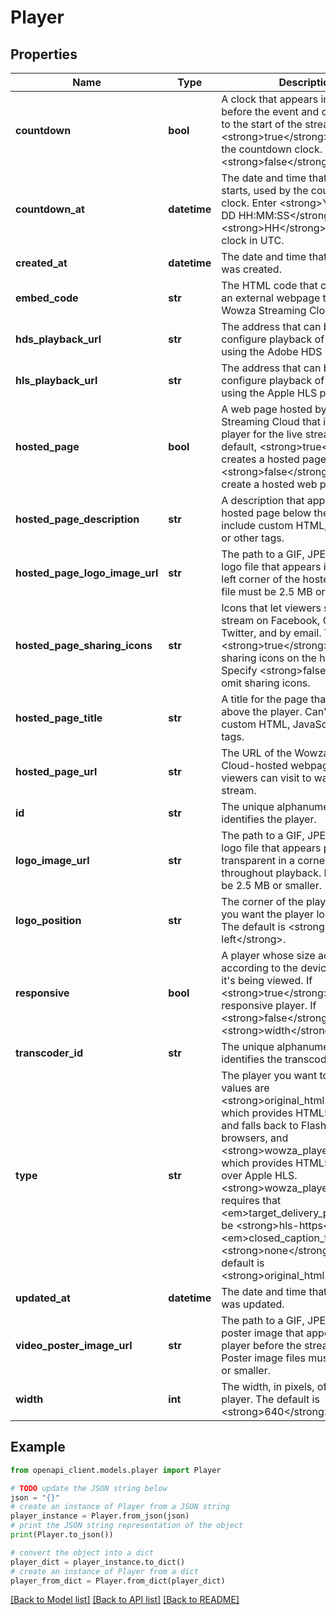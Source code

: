 # Player


## Properties

Name | Type | Description | Notes
------------ | ------------- | ------------- | -------------
**countdown** | **bool** | A clock that appears in the player before the event and counts down to the start of the stream. Specify &lt;strong&gt;true&lt;/strong&gt; to display the countdown clock. The default is &lt;strong&gt;false&lt;/strong&gt;. | [optional] 
**countdown_at** | **datetime** | The date and time that the event starts, used by the countdown clock. Enter &lt;strong&gt;YYYY-MM-DD HH:MM:SS&lt;/strong&gt; where &lt;strong&gt;HH&lt;/strong&gt; is a 24-hour clock in UTC. | [optional] 
**created_at** | **datetime** | The date and time that the player was created. | [optional] 
**embed_code** | **str** | The HTML code that can be used in an external webpage to host the Wowza Streaming Cloud player. | [optional] 
**hds_playback_url** | **str** | The address that can be used to configure playback of the stream using the Adobe HDS protocol. | [optional] 
**hls_playback_url** | **str** | The address that can be used to configure playback of the stream using the Apple HLS protocol. | [optional] 
**hosted_page** | **bool** | A web page hosted by Wowza Streaming Cloud that includes a player for the live stream. The default, &lt;strong&gt;true&lt;/strong&gt;, creates a hosted page. Specify &lt;strong&gt;false&lt;/strong&gt; to not create a hosted web page. | [optional] 
**hosted_page_description** | **str** | A description that appears on the hosted page below the player. Can&#39;t include custom HTML, JavaScript, or other tags. | [optional] 
**hosted_page_logo_image_url** | **str** | The path to a GIF, JPEG, or PNG logo file that appears in the upper-left corner of the hosted page. Logo file must be 2.5 MB or smaller. | [optional] 
**hosted_page_sharing_icons** | **str** | Icons that let viewers share the stream on Facebook, Google+, Twitter, and by email. The default, &lt;strong&gt;true&lt;/strong&gt;, includes sharing icons on the hosted page. Specify &lt;strong&gt;false&lt;/strong&gt; to omit sharing icons. | [optional] 
**hosted_page_title** | **str** | A title for the page that appears above the player. Can&#39;t include custom HTML, JavaScript, or other tags. | [optional] 
**hosted_page_url** | **str** | The URL of the Wowza Streaming Cloud-hosted webpage that viewers can visit to watch the stream. | [optional] 
**id** | **str** | The unique alphanumeric string that identifies the player. | [optional] 
**logo_image_url** | **str** | The path to a GIF, JPEG, or PNG logo file that appears partially transparent in a corner of the player throughout playback. Logo file must be 2.5 MB or smaller. | [optional] 
**logo_position** | **str** | The corner of the player in which you want the player logo to appear. The default is &lt;strong&gt;top-left&lt;/strong&gt;. | [optional] 
**responsive** | **bool** | A player whose size adjusts according to the device on which it&#39;s being viewed. If &lt;strong&gt;true&lt;/strong&gt;, creates a responsive player. If &lt;strong&gt;false&lt;/strong&gt;, specify a &lt;strong&gt;width&lt;/strong&gt;. | [optional] 
**transcoder_id** | **str** | The unique alphanumeric string that identifies the transcoder. | [optional] 
**type** | **str** | The player you want to use. Valid values are &lt;strong&gt;original_html5&lt;/strong&gt;, which provides HTML5 playback and falls back to Flash on older browsers, and &lt;strong&gt;wowza_player&lt;/strong&gt;, which provides HTML5 playback over Apple HLS. &lt;strong&gt;wowza_player&lt;/strong&gt; requires that &lt;em&gt;target_delivery_protocol&lt;/em&gt; be &lt;strong&gt;hls-https&lt;/strong&gt; and &lt;em&gt;closed_caption_type&lt;/em&gt; be &lt;strong&gt;none&lt;/strong&gt;. The default is &lt;strong&gt;original_html5&lt;/strong&gt;. | [optional] 
**updated_at** | **datetime** | The date and time that the player was updated. | [optional] 
**video_poster_image_url** | **str** | The path to a GIF, JPEG, or PNG poster image that appears in the player before the stream begins. Poster image files must be 2.5 MB or smaller. | [optional] 
**width** | **int** | The width, in pixels, of a fixed-size player. The default is &lt;strong&gt;640&lt;/strong&gt;. | [optional] 

## Example

```python
from openapi_client.models.player import Player

# TODO update the JSON string below
json = "{}"
# create an instance of Player from a JSON string
player_instance = Player.from_json(json)
# print the JSON string representation of the object
print(Player.to_json())

# convert the object into a dict
player_dict = player_instance.to_dict()
# create an instance of Player from a dict
player_from_dict = Player.from_dict(player_dict)
```
[[Back to Model list]](../README.md#documentation-for-models) [[Back to API list]](../README.md#documentation-for-api-endpoints) [[Back to README]](../README.md)


